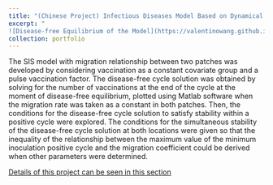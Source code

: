 ```yaml
---
title: "(Chinese Project) Infectious Diseases Model Based on Dynamical System Model with Migration and Periodic Pulse Inoculation Effects"
excerpt: "
![Disease-free Equilibrium of the Model](https://valentinowang.github.io/math-wsy.github.io/images/Project/Project1/Disease_free_equilibrium.png)"
collection: portfolio
---
```


The SIS model with migration relationship between two patches was developed by considering vaccination as a constant covariate group and 
a pulse vaccination factor. 
The disease-free cycle solution was obtained by solving for the number of vaccinations at the end of the cycle at the moment of disease-free equilibrium, plotted using Matlab software when the migration rate was taken as a constant in both patches. 
Then, the conditions for the disease-free cycle solution to satisfy stability within a positive cycle were explored. The conditions for the simultaneous stability of the disease-free cycle solution at both locations were given so that the inequality of the relationship between the maximum value of the minimum inoculation positive cycle and the migration coefficient could be derived when other parameters were determined.


[Details of this project can be seen in this section](https://valentinowang.github.io/math-wsy.github.io/files/Infectious_Diseases_Model.pdf)

